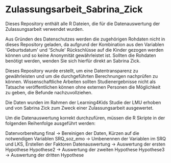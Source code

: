 # Zulassungsarbeit_Sabrina_Zick
Dieses Repository enthält alle R Dateien, die für die Datenauswertung der Zulassungsarbeit verwendet wurden.

Aus Gründen des Datenschutzes werden die zugehörigen Rohdaten nicht in dieses Repository geladen, da aufgrund der Kombination aus den Variablen 'Geburtsdatum' und 'Schule' Rückschlüsse auf die Kinder gezogen werden können und so keine Anonymität gewährleistet ist. Sollten die Rohdaten benötigt werden, wenden Sie sich hierfür direkt an Sabrina Zick.

Dieses Repository wurde erstellt, um eine Datentransparenz zu gewährleisten und um die durchgeführten Berechnungen nachprüfen zu können. Wissenschaftliche Arbeiten sollten Studienergebnisse nicht als Tatsache veröffentlichen können ohne externen Personen die Möglichkeit zu geben, die Befunde nachzuvollziehen. 

Die Daten wurden im Rahmen der Learning4Kids Studie der LMU erhoben und von Sabrina Zick zum Zweck einer Zulassungsarbeit ausgewertet.

Um die Datenauswertung korrekt durchzufüren, müssen die R Skripte in der folgenden Reihenfolge ausgeführt werden:

Datenvorbereitung final -> Bereinigen der Daten, Kürzen auf die notwendigen Variablen
SRQ_soz_emo -> Umbenennen der Variablen im SRQ und LKS, Erstellen der Faktoren
Datenauswertung -> Auswertung der ersten Hypothese
Hypothese2 -> Auswertung der zweiten Hypothese
Hypothese3 -> Auswertung der dritten Hypothese
